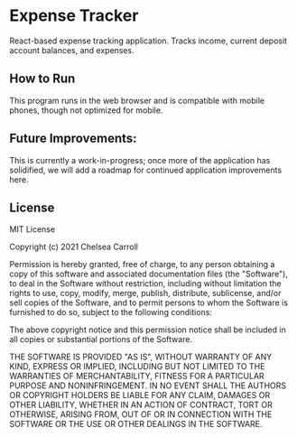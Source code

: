 # Expense Tracker
React-based expense tracking application. Tracks income, current deposit account balances, and expenses. 

## How to Run
This program runs in the web browser and is compatible with mobile phones, though not optimized for mobile.

## Future Improvements:
This is currently a work-in-progress; once more of the application has solidified, we will add a roadmap for continued application improvements here.

## License
MIT License

Copyright (c) 2021 Chelsea Carroll

Permission is hereby granted, free of charge, to any person obtaining a copy
of this software and associated documentation files (the "Software"), to deal
in the Software without restriction, including without limitation the rights
to use, copy, modify, merge, publish, distribute, sublicense, and/or sell
copies of the Software, and to permit persons to whom the Software is
furnished to do so, subject to the following conditions:

The above copyright notice and this permission notice shall be included in all
copies or substantial portions of the Software.

THE SOFTWARE IS PROVIDED "AS IS", WITHOUT WARRANTY OF ANY KIND, EXPRESS OR
IMPLIED, INCLUDING BUT NOT LIMITED TO THE WARRANTIES OF MERCHANTABILITY,
FITNESS FOR A PARTICULAR PURPOSE AND NONINFRINGEMENT. IN NO EVENT SHALL THE
AUTHORS OR COPYRIGHT HOLDERS BE LIABLE FOR ANY CLAIM, DAMAGES OR OTHER
LIABILITY, WHETHER IN AN ACTION OF CONTRACT, TORT OR OTHERWISE, ARISING FROM,
OUT OF OR IN CONNECTION WITH THE SOFTWARE OR THE USE OR OTHER DEALINGS IN THE
SOFTWARE.
